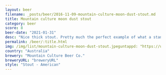 ```yaml
---
layout: beer
filename: _posts/beer/2016-11-09-mountain-culture-moon-dust-stout.md
title: Mountain culture moon dust stout
category: beer
score: 8
beer-date: "2021-01-31"
desc: "Nice thick stout. Pretty much the perfect example of what a standard stout should be"
permalink: /beer/:title.html
img: /img/list/mountain-culture-moon-dust-stout.jpeguntappd: "https://untappd.com/b/mountain-culture-beer-co--moon-dust/3477131"
country: "Australia"
brewery: "Mountain Culture Beer Co."
breweryURL: "breweryURL"
style: "Stout - American"
---
```

